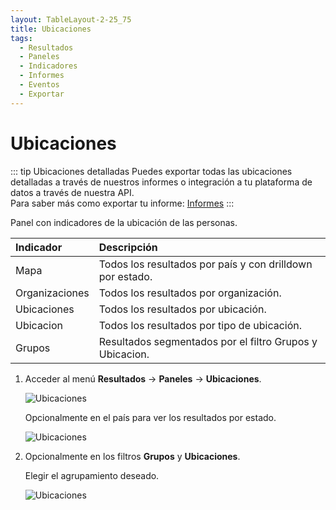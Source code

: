 ```yaml
---
layout: TableLayout-2-25_75
title: Ubicaciones
tags:
  - Resultados
  - Paneles
  - Indicadores
  - Informes
  - Eventos
  - Exportar
---
```

# Ubicaciones

::: tip Ubicaciones detalladas
Puedes exportar todas las ubicaciones detalladas a través de nuestros informes o integración a tu plataforma de datos a través de nuestra API.<br>
Para saber más como exportar tu informe: [Informes](../reports/global)
:::

Panel con indicadores de la ubicación de las personas.

| Indicador | Descripción |
| :--- | :--- |
| Mapa | Todos los resultados por país y con drilldown por estado. |
| Organizaciones | Todos los resultados por organización. |
| Ubicaciones | Todos los resultados por ubicación. |
| Ubicacion | Todos los resultados por tipo de ubicación. |
| Grupos | Resultados segmentados por el filtro Grupos y Ubicacion. |

1. Acceder al menú **Resultados** -> **Paneles** -> **Ubicaciones**.

   ![Ubicaciones](https://cdn.phishx.io/phishx-docs/images/phishx_results_dashboards_locations_01.webp)

   Opcionalmente en el país para ver los resultados por estado.

   ![Ubicaciones](https://cdn.phishx.io/phishx-docs/images/phishx_results_dashboards_locations_02.webp)

2. Opcionalmente en los filtros **Grupos** y **Ubicaciones**.

   Elegir el agrupamiento deseado.

   ![Ubicaciones](https://cdn.phishx.io/phishx-docs/images/phishx_results_dashboards_locations_03.webp)
